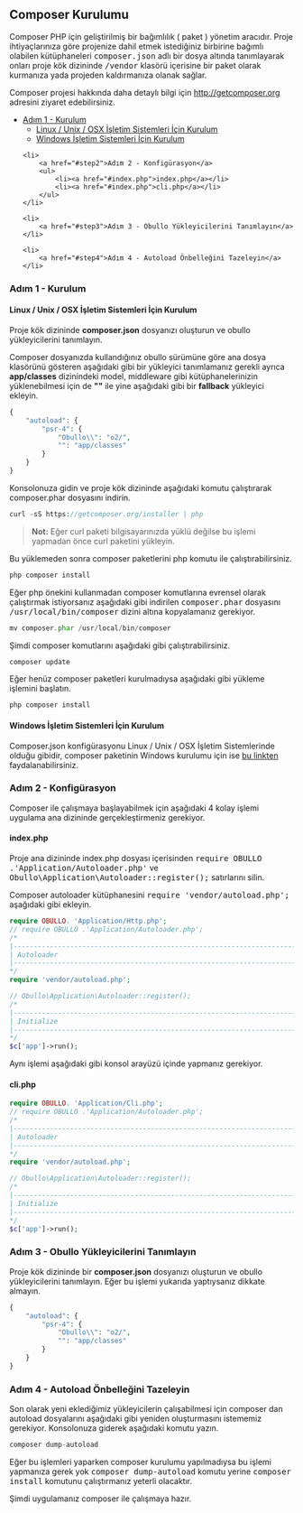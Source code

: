 
## Composer Kurulumu

Composer PHP için geliştirilmiş bir bağımlılık ( paket ) yönetim aracıdır. Proje ihtiyaçlarınıza göre projenize dahil etmek istediğiniz birbirine bağımlı olabilen kütüphaneleri <kbd>composer.json</kbd> adlı bir dosya altında tanımlayarak onları proje kök dizininde <kbd>/vendor</kbd> klasörü içerisine bir paket olarak kurmanıza yada projeden kaldırmanıza olanak sağlar.

Composer projesi hakkında daha detaylı bilgi için <a href="http://getcomposer.org" target="_blank">http://getcomposer.org</a> adresini ziyaret edebilirsiniz.

<ul>
    <li>
        <a href="#step1">Adım 1 - Kurulum</a>
        <ul>
            <li><a href="#linux-setup">Linux / Unix / OSX İşletim Sistemleri İçin Kurulum</a></li>
            <li><a href="#windows-setup">Windows İşletim Sistemleri İçin Kurulum</a></li>
        </ul>
    </li>

    <li>
        <a href="#step2">Adım 2 - Konfigürasyon</a>
        <ul>
            <li><a href="#index.php">index.php</a></li>
            <li><a href="#index.php">cli.php</a></li>
        </ul>
    </li>

    <li>
        <a href="#step3">Adım 3 - Obullo Yükleyicilerini Tanımlayın</a>
    </li>

    <li>
        <a href="#step4">Adım 4 - Autoload Önbelleğini Tazeleyin</a>
    </li>
</ul>

<a name='step1'></a>

### Adım 1 - Kurulum

<a name='linux-setup'></a>

#### Linux / Unix / OSX İşletim Sistemleri İçin Kurulum

Proje kök dizininde <b>composer.json</b> dosyanızı oluşturun ve obullo yükleyicilerini tanımlayın.

Composer dosyanızda kullandığınız obullo sürümüne göre ana dosya klasörünü gösteren aşağıdaki gibi bir yükleyici tanımlamanız gerekli ayrıca <b>app/classes</b> dizinindeki model, middleware gibi kütüphanelerinizin yüklenebilmesi için de <b>""</b> ile yine aşağıdaki gibi bir <b>fallback</b> yükleyici ekleyin.

```php
{
    "autoload": {
        "psr-4": {
            "Obullo\\": "o2/",
            "": "app/classes"
        }
    }
}
```

Konsolonuza gidin ve proje kök dizininde aşağıdaki komutu çalıştırarak composer.phar dosyasını indirin.

```php
curl -sS https://getcomposer.org/installer | php
```

> **Not:** Eğer curl paketi bilgisayarınızda yüklü değilse bu işlemi yapmadan önce curl paketini yükleyin.

Bu yüklemeden sonra composer paketlerini php komutu ile çalıştırabilirsiniz.

```php
php composer install
```

Eğer php önekini kullanmadan composer komutlarına evrensel olarak çalıştırmak istiyorsanız aşağıdaki gibi indirilen <kbd>composer.phar</kbd> dosyasını <kbd>/usr/local/bin/composer</kbd> dizini altına kopyalamanız gerekiyor.


```php
mv composer.phar /usr/local/bin/composer
```

Şimdi composer komutlarını aşağıdaki gibi çalıştırabilirsiniz.

```php
composer update
```

Eğer henüz composer paketleri kurulmadıysa aşağıdaki gibi yükleme işlemini başlatın.

```php
php composer install
```

<a name='windows-setup'></a>

#### Windows İşletim Sistemleri İçin Kurulum

Composer.json konfigürasyonu Linux / Unix / OSX İşletim Sistemlerinde olduğu gibidir, composer paketinin Windows kurulumu için ise <a href="https://getcomposer.org/doc/00-intro.md#installation-windows">bu linkten</a> faydalanabilirsiniz.

<a name='step2'></a>

### Adım 2 - Konfigürasyon

Composer ile çalışmaya başlayabilmek için aşağıdaki 4 kolay işlemi uygulama ana dizininde gerçekleştirmeniz gerekiyor.

<a name='index.php'></a>

#### index.php 

Proje ana dizininde index.php dosyası içerisinden <kbd>require OBULLO .'Application/Autoloader.php'</kbd> ve <kbd>Obullo\Application\Autoloader::register();</kbd> satırlarını silin. 

Composer autoloader kütüphanesini <kbd>require 'vendor/autoload.php';</kbd> aşağıdaki gibi ekleyin.

```php
require OBULLO. 'Application/Http.php';
// require OBULLO .'Application/Autoloader.php';
/*
|--------------------------------------------------------------------------
| Autoloader
|--------------------------------------------------------------------------
*/
require 'vendor/autoload.php';

// Obullo\Application\Autoloader::register();
/*
|--------------------------------------------------------------------------
| Initialize
|--------------------------------------------------------------------------
*/
$c['app']->run();
```

<a name='cli.php'></a>

Aynı işlemi aşağıdaki gibi konsol arayüzü içinde yapmanız gerekiyor.

#### cli.php 

```php
require OBULLO. 'Application/Cli.php';
// require OBULLO .'Application/Autoloader.php';
/*
|--------------------------------------------------------------------------
| Autoloader
|--------------------------------------------------------------------------
*/
require 'vendor/autoload.php';

// Obullo\Application\Autoloader::register();
/*
|--------------------------------------------------------------------------
| Initialize
|--------------------------------------------------------------------------
*/
$c['app']->run();
```

<a name='step3'></a>

### Adım 3 - Obullo Yükleyicilerini Tanımlayın

Proje kök dizininde bir <b>composer.json</b> dosyanızı oluşturun ve obullo yükleyicilerini tanımlayın. Eğer bu işlemi yukarıda yaptıysanız dikkate almayın.

```php
{
    "autoload": {
        "psr-4": {
            "Obullo\\": "o2/",
            "": "app/classes"
        }
    }
}
```

<a name='step4'></a>

### Adım 4 - Autoload Önbelleğini Tazeleyin

Son olarak yeni eklediğimiz yükleyicilerin çalışabilmesi için composer dan autoload dosyalarını aşağıdaki gibi yeniden oluşturmasını istememiz gerekiyor. Konsolonuza giderek aşağıdaki komutu yazın.

```php
composer dump-autoload
```

Eğer bu işlemleri yaparken composer kurulumu yapılmadıysa bu işlemi yapmanıza gerek yok <kbd>composer dump-autoload</kbd> komutu yerine <kbd>composer install</kbd> komutunu çalıştırmanız yeterli olacaktır.

Şimdi uygulamanız composer ile çalışmaya hazır.